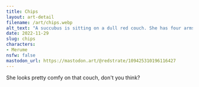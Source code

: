```yaml
---
title: Chips
layout: art-detail
filename: /art/chips.webp
alt_text: "A succubus is sitting on a dull red couch. She has four arms, and holding a gamecontroller in one pair, and eating chips in another hand."
date: 2022-11-29
slug: chips
characters:
- Merume
nsfw: false
mastodon_url: https://mastodon.art/@redstrate/109425310196116427
---
```

She looks pretty comfy on that couch, don't you think?
